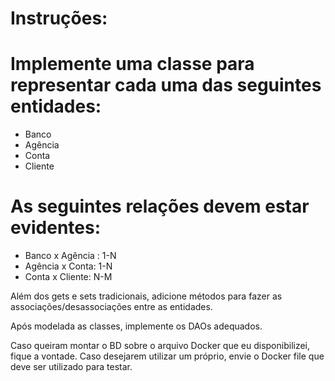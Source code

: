 # Instruções:

# Implemente uma classe para representar cada uma das seguintes entidades:
- Banco
- Agência
- Conta
- Cliente

# As seguintes relações devem estar evidentes:
- Banco x Agência : 1-N
- Agência x Conta: 1-N
- Conta x Cliente: N-M

Além dos gets e sets tradicionais, adicione métodos para fazer as associações/desassociações entre as entidades.

Após modelada as classes, implemente os DAOs adequados.

Caso queiram montar o BD sobre o arquivo Docker que eu disponibilizei, fique a vontade.
Caso desejarem utilizar um próprio, envie o Docker file que deve ser utilizado para testar.
